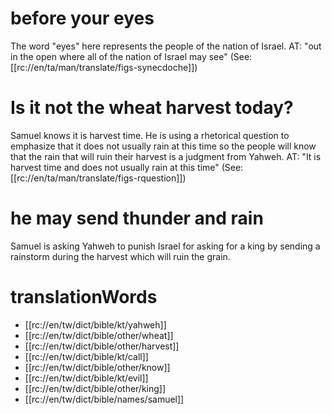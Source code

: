 # before your eyes

The word "eyes" here represents the people of the nation of Israel. AT: "out in the open where all of the nation of Israel may see" (See: [[rc://en/ta/man/translate/figs-synecdoche]])

# Is it not the wheat harvest today?

Samuel knows it is harvest time. He is using a rhetorical question to emphasize that it does not usually rain at this time so the people will know that the rain that will ruin their harvest is a judgment from Yahweh. AT: "It is harvest time and does not usually rain at this time" (See: [[rc://en/ta/man/translate/figs-rquestion]])

# he may send thunder and rain

Samuel is asking Yahweh to punish Israel for asking for a king by sending a rainstorm during the harvest which will ruin the grain.

# translationWords

* [[rc://en/tw/dict/bible/kt/yahweh]]
* [[rc://en/tw/dict/bible/other/wheat]]
* [[rc://en/tw/dict/bible/other/harvest]]
* [[rc://en/tw/dict/bible/kt/call]]
* [[rc://en/tw/dict/bible/other/know]]
* [[rc://en/tw/dict/bible/kt/evil]]
* [[rc://en/tw/dict/bible/other/king]]
* [[rc://en/tw/dict/bible/names/samuel]]